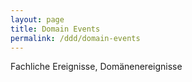 ```yaml
---
layout: page
title: Domain Events
permalink: /ddd/domain-events
---
```


Fachliche Ereignisse, Domänenereignisse